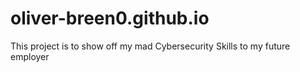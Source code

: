 # oliver-breen0.github.io
This project is to show off my mad Cybersecurity Skills 
to my future employer

